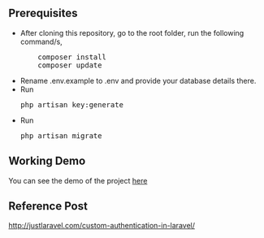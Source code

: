 ## Prerequisites
<ul>
<li>After cloning this repository, go to the root folder, run the following command/s,
<pre>
    composer install
    composer update</pre>
</li>
<li>Rename .env.example to .env and provide your database details there.</li>

<li>Run <pre>php artisan key:generate</pre> </li>

<li>Run <pre>php artisan migrate</pre> </li>
</ul>

## Working Demo
You can see the demo of the project <a href="http://justlaravel.com/demos/customAuthentication/">here</a>

## Reference Post
<a href="http://justlaravel.com/custom-authentication-in-laravel/">http://justlaravel.com/custom-authentication-in-laravel/
</a>
